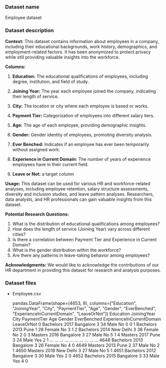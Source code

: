 ### Dataset name ###

Employee dataset

### Dataset description ###

**Context:**
This dataset contains information about employees in a company, including their educational backgrounds, work history, demographics, and employment-related factors. It has been anonymized to protect privacy while still providing valuable insights into the workforce.

**Columns:**

1. **Education:** The educational qualifications of employees, including degree, institution, and field of study.

2. **Joining Year:** The year each employee joined the company, indicating their length of service.

3. **City:** The location or city where each employee is based or works.

4. **Payment Tier:** Categorization of employees into different salary tiers.

5. **Age:** The age of each employee, providing demographic insights.

6. **Gender:** Gender identity of employees, promoting diversity analysis.

7. **Ever Benched:** Indicates if an employee has ever been temporarily without assigned work.

8. **Experience in Current Domain:** The number of years of experience employees have in their current field.

9. **Leave or Not:** a target column

**Usage:**
This dataset can be used for various HR and workforce-related analyses, including employee retention, salary structure assessments, diversity and inclusion studies, and leave pattern analyses. Researchers, data analysts, and HR professionals can gain valuable insights from this dataset.

**Potential Research Questions:**
1. What is the distribution of educational qualifications among employees?
2. How does the length of service (Joining Year) vary across different cities?
3. Is there a correlation between Payment Tier and Experience in Current Domain?
4. What is the gender distribution within the workforce?
5. Are there any patterns in leave-taking behavior among employees?


**Acknowledgments:**
We would like to acknowledge the contributions of our HR department in providing this dataset for research and analysis purposes.

### Dataset files ###

- Employee.csv

    pandas.DataFrame(shape=(4653, 9), columns=["Education", "JoiningYear", "City", "PaymentTier", "Age", "Gender", "EverBenched", "ExperienceInCurrentDomain", "LeaveOrNot"])
              Education  JoiningYear       City  PaymentTier  Age  Gender EverBenched  ExperienceInCurrentDomain  LeaveOrNot
        0     Bachelors         2017  Bangalore            3   34    Male          No                    0                 0
        1     Bachelors         2013       Pune            1   28  Female          No                    3                 1
        2     Bachelors         2014  New Delhi            3   38  Female          No                    2                 0
        3       Masters         2016  Bangalore            3   27    Male          No                    5                 1
        4       Masters         2017       Pune            3   24    Male         Yes                    2                 1
        ...         ...          ...        ...          ...  ...     ...         ...                  ...               ...
        4648  Bachelors         2013  Bangalore            3   26  Female          No                    4                 0
        4649    Masters         2013       Pune            2   37    Male          No                    2                 1
        4650    Masters         2018  New Delhi            3   27    Male          No                    5                 1
        4651  Bachelors         2012  Bangalore            3   30    Male         Yes                    2                 0
        4652  Bachelors         2015  Bangalore            3   33    Male         Yes                    4                 0

